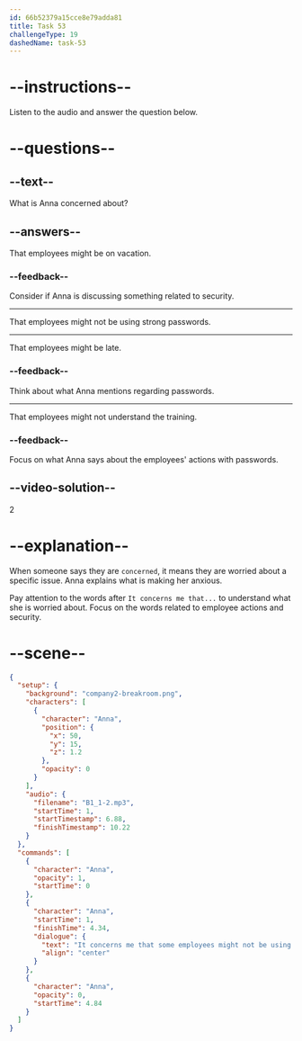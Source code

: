 ```yaml
---
id: 66b52379a15cce8e79adda81
title: Task 53
challengeType: 19
dashedName: task-53
---
```

<!--
AUDIO REFERENCE:
Anna: It concerns me that some employees might not be using strong passwords.
-->

# --instructions--

Listen to the audio and answer the question below.

# --questions--

## --text--

What is Anna concerned about?

## --answers--

That employees might be on vacation.

### --feedback--

Consider if Anna is discussing something related to security.

---

That employees might not be using strong passwords.

---

That employees might be late.

### --feedback--

Think about what Anna mentions regarding passwords.

---

That employees might not understand the training.

### --feedback--

Focus on what Anna says about the employees' actions with passwords.

## --video-solution--

2

# --explanation--

When someone says they are `concerned`, it means they are worried about a specific issue. Anna explains what is making her anxious. 

Pay attention to the words after `It concerns me that...` to understand what she is worried about. Focus on the words related to employee actions and security.

# --scene--

```json
{
  "setup": {
    "background": "company2-breakroom.png",
    "characters": [
      {
        "character": "Anna",
        "position": {
          "x": 50,
          "y": 15,
          "z": 1.2
        },
        "opacity": 0
      }
    ],
    "audio": {
      "filename": "B1_1-2.mp3",
      "startTime": 1,
      "startTimestamp": 6.88,
      "finishTimestamp": 10.22
    }
  },
  "commands": [
    {
      "character": "Anna",
      "opacity": 1,
      "startTime": 0
    },
    {
      "character": "Anna",
      "startTime": 1,
      "finishTime": 4.34,
      "dialogue": {
        "text": "It concerns me that some employees might not be using strong passwords.",
        "align": "center"
      }
    },
    {
      "character": "Anna",
      "opacity": 0,
      "startTime": 4.84
    }
  ]
}
```
